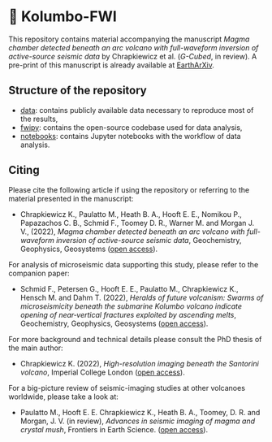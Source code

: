 # :volcano: Kolumbo-FWI
This repository contains material accompanying the manuscript *Magma chamber detected beneath an arc volcano with
full-waveform inversion of active-source seismic data* by Chrapkiewicz et al. (*G-Cubed*, in review). 
A pre-print of this manuscript is already available at [EarthArXiv](https://doi.org/10.31223/X5934R).


## Structure of the repository
- [data](data): contains publicly available data necessary to reproduce most of the results,
- [fwipy](fwipy): contains the open-source codebase used for data analysis,
- [notebooks](notebooks): contains Jupyter notebooks with the workflow of data analysis.

## Citing
Please cite the following article if using the repository or referring to the material presented in the manuscript:

- Chrapkiewicz K., Paulatto M., Heath B. A., Hooft E. E., Nomikou P., Papazachos C. B., Schmid F., Toomey D. R., Warner M. and Morgan J. V.,
(2022), *Magma chamber detected beneath an arc volcano with full-waveform inversion of active-source seismic data*, Geochemistry, Geophysics, Geosystems ([open access](https://doi.org/10.1029/2022GC010475)).

For analysis of microseismic data supporting this study, please refer to the companion paper:

- Schmid F., Petersen G., Hooft E. E., Paulatto M., Chrapkiewicz K., Hensch M. and Dahm T. (2022), 
*Heralds of future volcanism: Swarms of microseismicity beneath the submarine Kolumbo volcano indicate opening of near‐vertical fractures exploited by ascending melts*, Geochemistry, Geophysics, Geosystems ([open access](https://doi.org/10.1029/2022GC010420)).

For more background and technical details please consult the PhD thesis of the main author:

- Chrapkiewicz K. (2022), *High-resolution imaging beneath the Santorini volcano*, Imperial College London 
([open access](https://doi.org/10.25560/96427)).

For a big-picture review of seismic-imaging studies at other volcanoes worldwide, please take a look at:

- Paulatto M., Hooft E. E. Chrapkiewicz K., Heath B. A., Toomey, D. R. and Morgan, J. V. (in review), *Advances in seismic imaging of magma and crystal mush*, Frontiers in Earth Science. ([open access](https://doi.org/10.3389/feart.2022.970131)).
